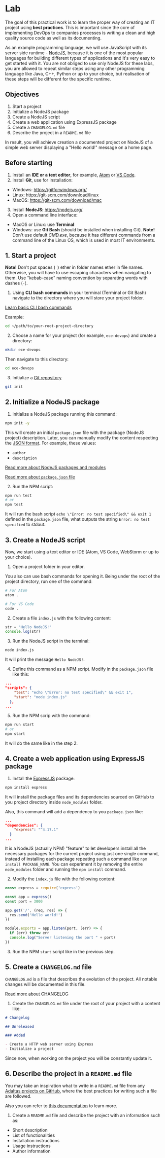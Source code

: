 
# Lab

The goal of this practical work is to learn the proper way of creating an IT project using **best practices**. This is important since the core of implementing DevOps to companies processes is writing a clean and high quality source code as well as its documenting.

As an example programming language, we will use JavaScript with its server side runtime - [NodeJS](https://nodejs.org/en/), because it is one of the most popular languages for building different types of applications and it's very easy to get started with it. You are not obliged to use only NodeJS for these labs, you are allowed to repeat similar steps using any other programming language like Java, C++, Python or up to your choice, but realisation of these steps will be different for the specific runtime.

## Objectives

1. Start a project
2. Initialize a NodeJS package
3. Create a NodeJS script
4. Create a web application using ExpressJS package
5. Create a `CHANGELOG.md` file
6. Describe the project in a `README.md` file

In result, you will achieve creation a documented project on NodeJS of a simple web server displaying a "Hello world!" message on a home page.

## Before starting

1. Install an **IDE or a text editor**, for example, [Atom](https://atom.io/) or [VS Code](https://code.visualstudio.com/).
2. Install **Git**, use for installation:
  - Windows: https://gitforwindows.org/
  - Linux: https://git-scm.com/download/linux
  - MacOS: https://git-scm.com/download/mac   
3. Install **NodeJS**: https://nodejs.org/
4. Open a command line interface:
  - MacOS or Linux: use **Terminal**
  - Windows: use **Git Bash** (should be installed when installing Git). **Note!** Don't use default *CMD.exe*, because it has different commands from a command line of the Linux OS, which is used in most IT environments.

## 1. Start a project

**Note!** Don't put spaces (` `) ether in folder names ether in file names. Otherwise, you will have to use escaping characters when navigating to them. Use "kebab-case" naming convention by separating words with dashes (`-`).

1. Using **CLI bash commands** in your terminal (Terminal or Git Bash) navigate to the directory where you will store your project folder.

[Learn basic CLI bash commands](https://www.educative.io/blog/bash-shell-command-cheat-sheet)

Example:

```bash 
cd ~/path/to/your-root-project-directory
```

2. Choose a name for your project (for example, `ece-devops`) and create a directory:

```bash
mkdir ece-devops
```

Then navigate to this directory:

```bash
cd ece-devops
```

3. Initialize a [Git repository](https://git-scm.com/book/en/v2/Git-Basics-Getting-a-Git-Repository)

```bash
git init
```

## 2. Initialize a NodeJS package

1. Initialize a NodeJS package running this command:

```bash
npm init -y
```
This will create an initial `package.json` file with the package (NodeJS project) description. Later, you can manually modify the content respecting the [JSON format](https://en.wikipedia.org/wiki/JSON). For example, these values:
  - `author`
  - `description`

[Read more about NodeJS packages and modules](https://docs.npmjs.com/about-packages-and-modules)

[Read more about `package.json` file](https://nodejs.org/en/knowledge/getting-started/npm/what-is-the-file-package-json/)

2. Run the NPM script:

```bash
npm run test
# or
npm test
```

It will run the bash script `echo \"Error: no test specified\" && exit 1` defined in the `package.json` file, what outputs the string `Error: no test specified` to stdout.

## 3. Create a NodeJS script 

Now, we start using a text editor or IDE (Atom, VS Code, WebStorm or up to your choice). 

1. Open a project folder in your editor.

You also can use bash commands for opening it. Being under the root of the project directory, run one of the command:

```bash
# For Atom
atom .

# For VS Code
code .
```

2. Create a file `index.js` with the following content:

```js
str = "Hello NodeJS!"
console.log(str)
```

3. Run the NodeJS script in the terminal:

```bash
node index.js
```

It will print the message `Hello NodeJS!`.

4. Define this command as a NPM script. Modify in the `package.json` file like this:

```json
...
"scripts": {
    "test": "echo \"Error: no test specified\" && exit 1",
    "start": "node index.js"
  },
...
```

5. Run the NPM scrip with the command:

```bash
npm run start
# or
npm start
```

It will do the same like in the step 2.

## 4. Create a web application using ExpressJS package

1. Install the [ExpressJS](https://www.npmjs.com/package/express) package:

```bash
npm install express
```

It will install the package files and its dependencies sourced on GitHub to you project directory inside `node_modules` folder.

Also, this command will add a dependency to you `package.json` like:

```json
...
"dependencies": {
    "express": "^4.17.1"
  }
...  
``` 

It is a NodeJS (actually NPM) "feature" to let developers install all the necessary packages for the current project using just one single command, instead of installing each package repeating such a command like `npm install PACKAGE_NAME`. You can experiment it by removing the entire `node_modules` folder and running the `npm install` command.

2. Modify the `index.js` file with the following content:

```js
const express = require('express')

const app = express()
const port = 3000

app.get('/', (req, res) => {
  res.send('Hello world!')
})

module.exports = app.listen(port, (err) => {
  if (err) throw err
  console.log("Server listening the port " + port)
})
```

3. Run the NPM `start` script like in the previous step.

## 5. Create a `CHANGELOG.md` file

`CHANGELOG.md` is a file that describes the evolution of the project. All notable changes will be documented in this file. 

[Read more about CHANGELOG](https://keepachangelog.com/en/1.0.0/)

1. Create the `CHANGELOG.md` file under the root of your project with a content like:

```md
# Changelog

## Unreleased

### Added

- Create a HTTP web server using Express
- Initialize a project
```

Since now, when working on the project you will be constantly update it. 

## 6. Describe the project in a `README.md` file

You may take an inspiration what to write in a `README.md` file from any [Adaltas projects on GitHub](https://github.com/adaltas/), where the best practices for writing such a file are followed.

Also you can refer to [this documentation](https://www.makeareadme.com/) to learn more.

1. Create a `README.md` file and describe the project with an information such as:
  
- Short description
- List of functionalities
- Installation instructions
- Usage instructions
- Author information
